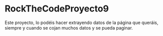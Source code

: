 # RockTheCodeProyecto9
Este proyecto, lo podéis hacer extrayendo datos de la página que queráis, siempre y cuando se cojan muchos datos y se pueda paginar.  
